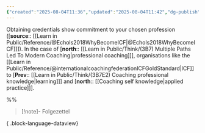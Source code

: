 ```yaml
---
{"created":"2025-08-04T11:36","updated":"2025-08-04T11:42","dg-publish":true,"permalink":"/learn-in-public/think/3-b7-e2-a-credentials-show-commitment/","dgPassFrontmatter":true,"noteIcon":"1"}
---
```


Obtaining credentials show commitment to your chosen profession ([**source**:: [[Learn in Public/Reference/@Echols2018WhyBecomeICF\|@Echols2018WhyBecomeICF]]]). In the case of [**north**:: [[Learn in Public/Think/(3B7) Multiple Paths Led To Modern Coaching\|professional coaching]]], organisations like the [[Learn in Public/Reference/@internationalcoachingfederationICFGoldStandard\|ICF]] to [**Prev**:: [[Learn in Public/Think/(3B7E2) Coaching professional knowledge\|learning]]] and [**north**:: [[Coaching self knowledge\|applied practice]]]. 

%% 

> [!note]- Folgezettel
>  
{ .block-language-dataview}